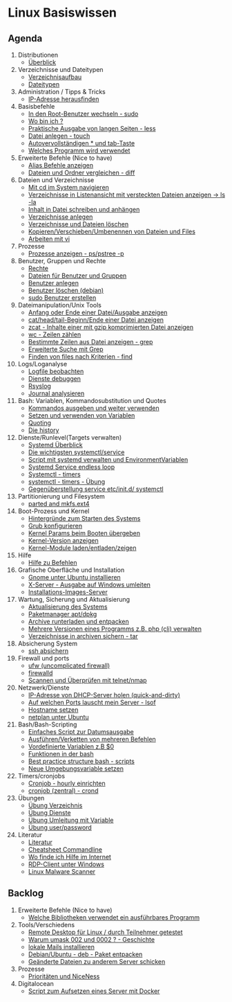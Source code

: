 # Linux Basiswissen 

## Agenda 

  1. Distributionen 
     * [Überblick](overview-distros.md)
  1. Verzeichnisse und Dateitypen 
     * [Verzeichnisaufbau](verzeichnisaufbau.md)
     * [Dateitypen](dateitypen.md) 
  1. Administration / Tipps & Tricks 
     * [IP-Adresse herausfinden](ip.md)
  1. Basisbefehle
     * [In den Root-Benutzer wechseln - sudo](sudo.md)  
     * [Wo bin ich ?](pwd.md)
     * [Praktische Ausgabe von langen Seiten - less](less.md) 
     * [Datei anlegen - touch](touch.md)
     * [Autovervollständigen * und tab-Taste](autocomplete.md) 
     * [Welches Programm wird verwendet](which.md)
  1. Erweiterte Befehle (Nice to have) 
     * [Alias Befehle anzeigen](alias.md)
     * [Dateien und Ordner vergleichen - diff](diff.md) 
  1. Dateien und Verzeichnisse
     * [Mit cd im System navigieren](cd.md)
     * [Verzeichnisse in Listenansicht mit versteckten Dateien anzeigen -> ls -la](list.md)
     * [Inhalt in Datei schreiben und anhängen](file-write-append.md)
     * [Verzeichnisse anlegen](mkdir.md)
     * [Verzeichnisse und Dateien löschen](file-dir-delete.md)
     * [Kopieren/Verschieben/Umbenennen von Dateien und Files](file-rename-copy-mv.md) 
     * [Arbeiten mit vi](vi.md)    
  1. Prozesse 
     * [Prozesse anzeigen - ps/pstree -p](prozesse.md)
  1. Benutzer, Gruppen und Rechte 
     * [Rechte](rechte.md) 
     * [Dateien für Benutzer und Gruppen](files-users-groups.md) 
     * [Benutzer anlegen](create-users.md) 
     * [Benutzer löschen (debian)](deluser.md)
     * [sudo Benutzer erstellen](mod-user-sudo.md) 
  1. Dateimanipulation/Unix Tools
     * [Anfang oder Ende einer Datei/Ausgabe anzeigen](head-tail.md)
     * [cat/head/tail-Beginn/Ende einer Datei anzeigen](cat-head.md)
     * [zcat - Inhalte einer mit gzip komprimierten Datei anzeigen](zcat.md)
     * [wc - Zeilen zählen](wc.md)
     * [Bestimmte Zeilen aus Datei anzeigen - grep](grep.md)
     * [Erweiterte Suche mit Grep](grep-extended.md)
     * [Finden von files nach Kriterien - find](find.md)
  1. Logs/Loganalyse
     * [Logfile beobachten](tailf.md)
     * [Dienste debuggen](debug-service.md)
     * [Rsyslog](rsyslog.md)
     * [Journal analysieren](journalctl.md) 
  1. Bash: Variablen, Kommandosubstitution und Quotes 
     * [Kommandos ausgeben und weiter verwenden](command-substitution.md)
     * [Setzen und verwenden von Variablen](variables.md)
     * [Quoting](quoting.md) 
     * [Die history](history.md)
  1. Dienste/Runlevel(Targets verwalten) 
     * [Systemd Überblick](/systemd.md) 
     * [Die wichtigsten systemctl/service](systemctl-service.md)
     * [Script mit systemd verwalten und EnvironmentVariablen](systemctl-service-oneshot-env.md)
     * [Systemd Service endless loop](systemctl-service-simple-loop.md)
     * [Systemctl - timers](systemctl-timers.md)
     * [systemctl - timers - Übung](systemctl-timer-example.md)
     * [Gegenüberstellung service etc/init.d/ systemctl](service-initd-systemctl.md)
  1. Partitionierung und Filesystem
     * [parted and mkfs.ext4](parted-mkfs.md)
  1. Boot-Prozess und Kernel 
     * [Hintergründe zum Starten des Systems](/starten-des-system.md)
     * [Grub konfigurieren](grub.md)
     * [Kernel Params beim Booten übergeben](/kernel-params.md)
     * [Kernel-Version anzeigen](kernel-version.md) 
     * [Kernel-Module laden/entladen/zeigen](kernel-modules.md) 
  1. Hilfe 
     * [Hilfe zu Befehlen](help.md)
  1. Grafische Oberfläche und Installation 
     * [Gnome unter Ubuntu installieren](gnome-ubuntu.md) 
     * [X-Server - Ausgabe auf Windows umleiten](xserver-windows-client.md)
     * [Installations-Images-Server](https://ubuntu.com/download/server#download) 
  1. Wartung, Sicherung und Aktualisierung
     * [Aktualisierung des Systems](update-upgrade.md)
     * [Paketmanager apt/dpkg](apt-dpkg.md) 
     * [Archive runterladen und entpacken](tar-download.md) 
     * [Mehrere Versionen eines Programms z.B. php (cli) verwalten](update-alternatives.md)
     * [Verzeichnisse in archiven sichern - tar](/backups/tar.md)     
  1. Absicherung System 
     * [ssh absichern](ssh-absichern.md) 
  1. Firewall und ports
     * [ufw (uncomplicated firewall)](ufw.md)
     * [firewalld](firewalld.md)
     * [Scannen und Überprüfen mit telnet/nmap](nmap-telnet.md) 
  1. Netzwerk/Dienste 
     * [IP-Adresse von DHCP-Server holen (quick-and-dirty)](dhclient.md) 
     * [Auf welchen Ports lauscht mein Server - lsof](lsof.md) 
     * [Hostname setzen](hostnamectl.md)
     * [netplan unter Ubuntu](netplan.md)
  1. Bash/Bash-Scripting 
     * [Einfaches Script zur Datumsausgabe](script-date.md) 
     * [Ausführen/Verketten von mehreren Befehlen](multiple-commands.md)
     * [Vordefinierte Variablen z.B $0](predefined-bash-vars.md)
     * [Funktionen in der bash](/bash/functions.md)
     * [Best practice structure bash - scripts](/bash/best-practice-structure.md)
     * [Neue Umgebungsvariable setzen](/bash/neue-env-variable-setzen.md)
  1. Timers/cronjobs 
     * [Cronjob - hourly einrichten](cronjob-hourly.md)
     * [cronjob (zentral) - crond](crond.md) 
  1. Übungen 
     * [Übung Verzeichnis](/uebungen/uebung1-verzeichnisse-anlegen.md)
     * [Übung Dienste](/uebungen/uebung2-dienste.md) 
     * [Übung Umleitung mit Variable](uebung3-umleitung-mit-variable.md) 
     * [Übung user/password](uebung4-user-and-password-change.md)
  1. Literatur 
     * [Literatur](literatur.md) 
     * [Cheatsheet Commandline](https://cheatography.com/davechild/cheat-sheets/linux-command-line/pdf/)
     * [Wo finde ich Hilfe im Internet](hilfe-im-internet.md)
     * [RDP-Client unter Windows](https://linuxwiki.de/rdesktop)
     * [Linux Malware Scanner](https://www.rfxn.com/projects/linux-malware-detect/)

## Backlog 

  1. Erweiterte Befehle (Nice to have) 
     * [Welche Bibliotheken verwendet ein ausführbares Programm](ldd.md)
  1. Tools/Verschiedens 
     * [Remote Desktop für Linux / durch Teilnehmer getestet](https://wiki.ubuntuusers.de/Remmina/)
     * [Warum umask 002 und 0002 ? - Geschichte](umask-002-022-why.md)
     * [lokale Mails installieren](local-mail.md)
     * [Debian/Ubuntu - deb - Paket entpacken](deb-unboxing.md)
     * [Geänderte Dateien zu anderem Server schicken](rsync.md)
  1. Prozesse 
     * [Prioritäten und NiceNess](nice-pr.md)
  1. Digitalocean 
     * [Script zum Aufsetzen eines Server mit Docker](do-script-docker.md) 





